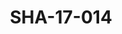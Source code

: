 ---
pid: SHA-17-014
title: SHA-17-014
language: ar
original_label: 
rights: شرحبيل احمد
location_of_original: شرحبيل احمد
photographer_or_studio: استوديو جاك الكويت
scanned_from: photograph 12 by 16.8
_date: '1964'
location: الكويت
description: احمد الشريف الحبيب قائد الجنود السودانيون المرابطون في الكويت
additional_notes: 
permission_display: 'yes'
on_server: 'no'
on_website: 'no'
permalink: /photopages/ar/SHA-17-014
layout: photo-page
---